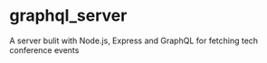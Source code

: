# graphql_server
A server bulit with Node.js, Express and GraphQL for fetching tech conference events
